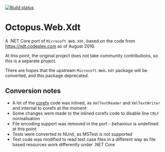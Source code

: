 [![Build status](https://ci.appveyor.com/api/projects/status/3cl8bmipyldw3xgx?svg=true)](https://ci.appveyor.com/project/OctopusDeploy/octopus-web-xdt)

# Octopus.Web.Xdt

A .NET Core port of `Microsoft.Web.Xdt`, based on the code from https://xdt.codeplex.com as of August 2016.

At this point, the original project does not take community contributions, so this is a separate project.

There are hopes that the upstream `Microsoft.Web.Xdt` package will be converted, and this package deprecated.

## Conversion notes

* A lot of the [corefx](https://github.com/dotnet/corefx) code was inlined, as `XmlTextReader` and `XmlTextWriter` and internal to corefx at the moment
* Some changes were made to the inlined corefx code to disable line `CRLF` normalisation
* File encoding support was removed in the port - behaviour is undefined at this point
* Tests were converted to NUnit, as MSTest is not supported
* Test code was modified to read test case files in a different way as file based resources work differently under .NET Core
